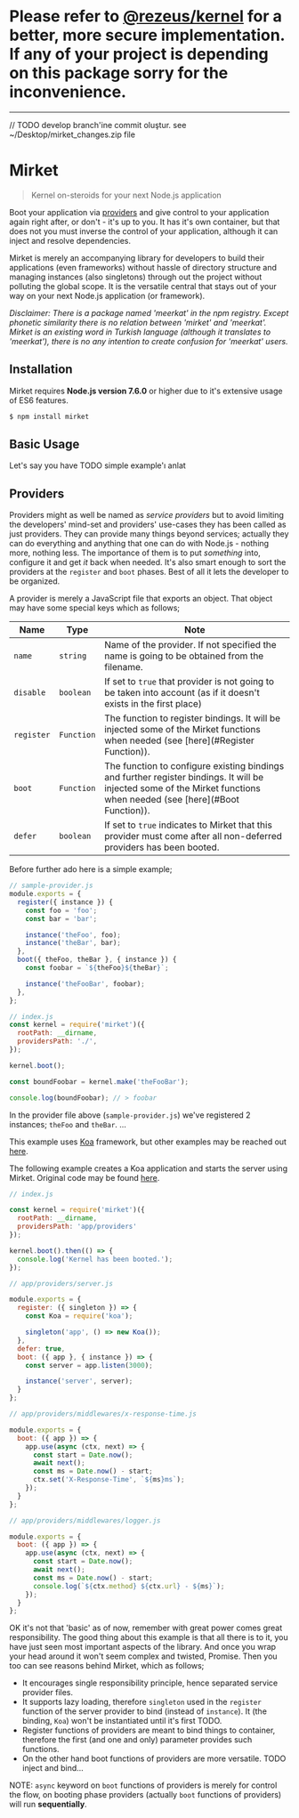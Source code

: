 <h1>
  Please refer to <a href="https://github.com/rezeus/kernel">@rezeus/kernel</a> for a better, more secure implementation.<br>
  If any of your project is depending on this package sorry for the inconvenience.
</h1>

---

// TODO develop branch'ine commit oluştur. see ~/Desktop/mirket_changes.zip file

# Mirket

> Kernel on-steroids for your next Node.js application

Boot your application via [providers](#providers) and give control to your application again right after, or don't - it's up to you. It has it's own container, but that does not you must inverse the control of your application, although it can inject and resolve dependencies.

Mirket is merely an accompanying library for developers to build their applications (even frameworks) without hassle of directory structure and managing instances (also singletons) through out the project without polluting the global scope. It is the versatile central that stays out of your way on your next Node.js application (or framework).

_Disclaimer: There is a package named 'meerkat' in the npm registry. Except phonetic similarity there is no relation between 'mirket' and 'meerkat'. Mirket is an existing word in Turkish language (although it translates to 'meerkat'), there is no any intention to create confusion for 'meerkat' users._

## Installation

Mirket requires **Node.js version 7.6.0** or higher due to it's extensive usage
of ES6 features.

```bash
$ npm install mirket
```

## Basic Usage

Let's say you have TODO simple example'ı anlat

## Providers

Providers might as well be named as _service providers_ but to avoid limiting the developers' mind-set and providers' use-cases they has been called as just providers. They can provide many things beyond services; actually they can do everything and anything that one can do with Node.js - nothing more, nothing less. The importance of them is to put _something_ into, configure it and get _it_ back when needed. It's also smart enough to sort the providers at the `register` and `boot` phases. Best of all it lets the developer to be organized.

A provider is merely a JavaScript file that exports an object. That object may have some special keys which as follows;

 Name | Type | Note
------|------|-----
`name`|`string`|Name of the provider. If not specified the name is going to be obtained from the filename.
`disable`|`boolean`|If set to `true` that provider is not going to be taken into account (as if it doesn't exists in the first place)
`register`|`Function`|The function to register bindings. It will be injected some of the Mirket functions when needed (see [here](#Register Function)).
`boot`|`Function`|The function to configure existing bindings and further register bindings. It will be injected some of the Mirket functions when needed (see [here](#Boot Function)).
`defer`|`boolean`|If set to `true` indicates to Mirket that this provider must come after all non-deferred providers has been booted.

Before further ado here is a simple example;

```js
// sample-provider.js
module.exports = {
  register({ instance }) {
    const foo = 'foo';
    const bar = 'bar';

    instance('theFoo', foo);
    instance('theBar', bar);
  },
  boot({ theFoo, theBar }, { instance }) {
    const foobar = `${theFoo}${theBar}`;

    instance('theFooBar', foobar);
  },
};
```

```js
// index.js
const kernel = require('mirket')({
  rootPath: __dirname,
  providersPath: './',
});

kernel.boot();

const boundFoobar = kernel.make('theFooBar');

console.log(boundFoobar); // > foobar
```

In the provider file above (`sample-provider.js`) we've registered 2 instances; `theFoo` and `theBar`. ...


This example uses [Koa](https://github.com/koajs/koa) framework, but other
examples may be reached out [here](https://github.com/ozanmuyes/mirket-examples).

The following example creates a Koa application and starts the server using Mirket. Original code may be found [here](http://koajs.com/#cascading).

```js
// index.js

const kernel = require('mirket')({
  rootPath: __dirname,
  providersPath: 'app/providers'
});

kernel.boot().then(() => {
  console.log('Kernel has been booted.');
});
```

```js
// app/providers/server.js

module.exports = {
  register: ({ singleton }) => {
    const Koa = require('koa');

    singleton('app', () => new Koa());
  },
  defer: true,
  boot: ({ app }, { instance }) => {
    const server = app.listen(3000);

    instance('server', server);
  }
};
```

```js
// app/providers/middlewares/x-response-time.js

module.exports = {
  boot: ({ app }) => {
    app.use(async (ctx, next) => {
      const start = Date.now();
      await next();
      const ms = Date.now() - start;
      ctx.set('X-Response-Time', `${ms}ms`);
    });
  }
};
```

```js
// app/providers/middlewares/logger.js

module.exports = {
  boot: ({ app }) => {
    app.use(async (ctx, next) => {
      const start = Date.now();
      await next();
      const ms = Date.now() - start;
      console.log(`${ctx.method} ${ctx.url} - ${ms}`);
    });
  }
};
```

OK it's not that 'basic' as of now, remember with great power comes great responsibility. The good thing about this example is that all there is to it, you have just seen most important aspects of the library. And once you wrap your head around it won't seem complex and twisted, Promise. Then you too can see reasons behind Mirket, which as follows;

- It encourages single responsibility principle, hence separated service provider files.
- It supports lazy loading, therefore `singleton` used in the `register` function of the server provider to bind (instead of `instance`). It (the binding, `Koa`) won't be instantiated until it's first TODO.
- Register functions of providers are meant to bind things to container, therefore the first (and one and only) parameter provides such functions.
- On the other hand boot functions of providers are more versatile. TODO inject and bind...

NOTE: `async` keyword on `boot` functions of providers is merely for control the
flow, on booting phase providers (actually `boot` functions of providers) will
run **sequentially**.
